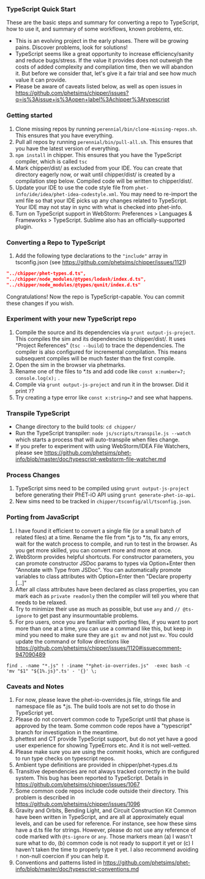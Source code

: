 ### TypeScript Quick Start

These are the basic steps and summary for converting a repo to TypeScript, how to use it, and summary of some workflows,
known problems, etc.

* This is an evolving project in the early phases. There will be growing pains. Discover problems, look for solutions!
* TypeScript seems like a great opportunity to increase efficiency/sanity and reduce bugs/stress. If the value it provides
   does not outweigh the costs of added complexity and compilation time, then we will abandon it. But before we consider that,
   let's give it a fair trial and see how much value it can provide.
* Please be aware of caveats listed below, as well as open issues in https://github.com/phetsims/chipper/issues?q=is%3Aissue+is%3Aopen+label%3Achipper%3Atypescript

### Getting started
1. Clone missing repos by running `perennial/bin/clone-missing-repos.sh`.  This ensures that you have everything.
2. Pull all repos by running `perennial/bin/pull-all.sh`.  This ensures that you have the latest version of everything.
3. `npm install` in chipper. This ensures that you have the TypeScript compiler, which is called `tsc`
4. Mark chipper/dist/ as excluded from your IDE.  You can create that directory eagerly now, or wait until chipper/dist/ is created by a compilation step below. Compiled code will be written to chipper/dist/.
5. Update your IDE to use the code style file from `phet-info/ide/idea/phet-idea-codestyle.xml`. You may need to re-import the xml file so that your IDE picks up any changes related to TypeScript. Your IDE may not stay in sync with what is checked into phet-info.   
6. Turn on TypeScript support in WebStorm: Preferences > Languages & Frameworks > TypeScript.
Sublime also has an officially-supported plugin.

### Converting a Repo to TypeScript
1. Add the following type declarations to the `"include"` array in tsconfig.json (see https://github.com/phetsims/chipper/issues/1121)
```json
"../chipper/phet-types.d.ts",
"../chipper/node_modules/@types/lodash/index.d.ts",
"../chipper/node_modules/@types/qunit/index.d.ts"
```

Congratulations!  Now the repo is TypeScript-capable.  You can commit these changes if you wish.

### Experiment with your new TypeScript repo
1. Compile the source and its dependencies via `grunt output-js-project`.  This compiles the sim and its dependencies to chipper/dist/.
It uses "Project References" (`tsc --build`) to trace the dependencies.
The compiler is also configured for incremental compilation.  This means subsequent compiles will be much faster than the first compile.
2. Open the sim in the browser via phetmarks.
3. Rename one of the files to *.ts and add code like `const x:number=7; console.log(x);` .
4. Compile via `grunt output-js-project` and run it in the browser.  Did it print `7`?
5. Try creating a type error like `const x:string=7` and see what happens.

### Transpile TypeScript
* Change directory to the build tools: `cd chipper/`
* Run the TypeScript transpiler: `node js/scripts/transpile.js --watch` which starts a process that will auto-transpile when files change.
* If you prefer to experiment with using WebStorm/IDEA File Watchers, please see https://github.com/phetsims/phet-info/blob/master/doc/typescript-webstorm-file-watcher.md

### Process Changes
1. TypeScript sims need to be compiled using `grunt output-js-project` before generating their PhET-iO API using `grunt generate-phet-io-api`.
2. New sims need to be tracked in `chipper/tsconfig/all/tsconfig.json`.

### Porting from JavaScript
1. I have found it efficient to convert a single file (or a small batch of related files) at a time.  Rename the file
from *.js to *.ts, fix any errors, wait for the watch process to compile, and run to test in the browser.  As you get
more skilled, you can convert more and more at once.
2. WebStorm provides helpful shortcuts. For constructor parameters, you can promote constructor JSDoc params to types
via Option+Enter then "Annotate with Type from JSDoc". You can automatically promote variables to class attributes with
Option+Enter then "Declare property [...]"
3. After all class attributes have been declared as class properties, you can mark each as `private readonly` then the
compiler will tell you where that needs to be relaxed.
4. Try to minimize their use as much as possible, but use `any` and `// @ts-ignore` to get past any insurmountable problems.
5. For pro users, once you are familiar with porting files, if you want to port more than one at a time, you can
use a command like this, but keep in mind you need to make sure they are `git mv` and not just `mv`.  You could update the command
or follow directions like https://github.com/phetsims/chipper/issues/1120#issuecomment-947090489
```
find . -name "*.js" ! -iname "*phet-io-overrides.js"  -exec bash -c 'mv "$1" "${1%.js}".ts' - '{}' \;
```

### Caveats and Notes
1. For now, please leave the phet-io-overrides.js file, strings file and namespace file as *.js.  The build tools are not set to do those in TypeScript yet.
2. Please do not convert common code to TypeScript until that phase is approved by the team.  Some common code repos have a "typescript" branch
for investigation in the meantime.
3. phettest and CT provide TypeScript support, but do not yet have a good user experience for showing TypeErrors etc.
And it is not well-vetted.
4. Please make sure you are using the commit hooks, which are configured to run type checks on typescript repos.
5. Ambient type definitions are provided in chipper/phet-types.d.ts
6. Transitive dependencies are not always tracked correctly in the build system.  This bug has been reported to TypeScript. Details in https://github.com/phetsims/chipper/issues/1067
7. Some common code repos include code outside their directory.  This problem is described in https://github.com/phetsims/chipper/issues/1096
8. Gravity and Orbits, Bending Light, and Circuit Construction Kit Common have been written in TypeScript, and are all
at approximately equal levels, and can be used for reference. For instance, see how these sims have a d.ts file for strings.
However, please do not use any reference of code marked with
`@ts-ignore` or `any`.  Those markers mean (a) I wasn't sure what to do, (b) common code is not ready to support it yet or (c) I haven't
taken the time to properly type it yet.  I also recommend avoiding `!` non-null coercion if you can help it.
9. Conventions and patterns listed in https://github.com/phetsims/phet-info/blob/master/doc/typescript-conventions.md
